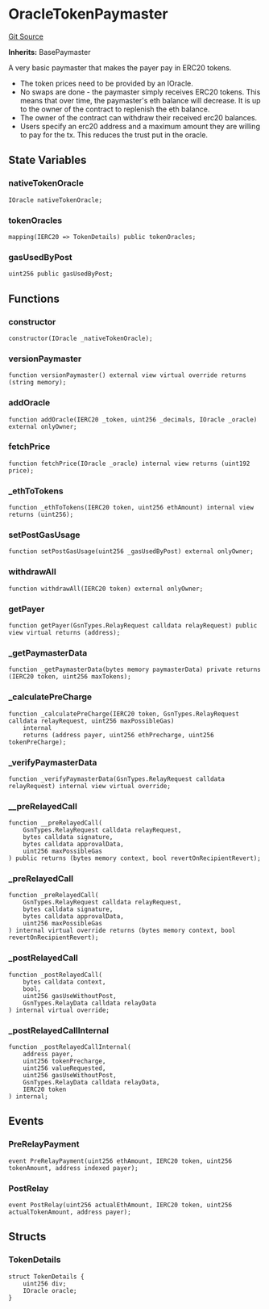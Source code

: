 # OracleTokenPaymaster
[Git Source](https://github.com/bob-collective/bob/blob/1194535b4647e398705fbc746acbe74734ab42fb/src/paymasters/OracleTokenPaymaster.sol)

**Inherits:**
BasePaymaster

A very basic paymaster that makes the payer pay in ERC20 tokens.
- The token prices need to be provided by an IOracle.
- No swaps are done - the paymaster simply receives ERC20 tokens. This means
that over time, the paymaster's eth balance will decrease. It is up to the
owner of the contract to replenish the eth balance.
- The owner of the contract can withdraw their received erc20 balances.
- Users specify an erc20 address and a maximum amount they are willing to pay
for the tx. This reduces the trust put in the oracle.


## State Variables
### nativeTokenOracle

```solidity
IOracle nativeTokenOracle;
```


### tokenOracles

```solidity
mapping(IERC20 => TokenDetails) public tokenOracles;
```


### gasUsedByPost

```solidity
uint256 public gasUsedByPost;
```


## Functions
### constructor


```solidity
constructor(IOracle _nativeTokenOracle);
```

### versionPaymaster


```solidity
function versionPaymaster() external view virtual override returns (string memory);
```

### addOracle


```solidity
function addOracle(IERC20 _token, uint256 _decimals, IOracle _oracle) external onlyOwner;
```

### fetchPrice


```solidity
function fetchPrice(IOracle _oracle) internal view returns (uint192 price);
```

### _ethToTokens


```solidity
function _ethToTokens(IERC20 token, uint256 ethAmount) internal view returns (uint256);
```

### setPostGasUsage


```solidity
function setPostGasUsage(uint256 _gasUsedByPost) external onlyOwner;
```

### withdrawAll


```solidity
function withdrawAll(IERC20 token) external onlyOwner;
```

### getPayer


```solidity
function getPayer(GsnTypes.RelayRequest calldata relayRequest) public view virtual returns (address);
```

### _getPaymasterData


```solidity
function _getPaymasterData(bytes memory paymasterData) private returns (IERC20 token, uint256 maxTokens);
```

### _calculatePreCharge


```solidity
function _calculatePreCharge(IERC20 token, GsnTypes.RelayRequest calldata relayRequest, uint256 maxPossibleGas)
    internal
    returns (address payer, uint256 ethPrecharge, uint256 tokenPreCharge);
```

### _verifyPaymasterData


```solidity
function _verifyPaymasterData(GsnTypes.RelayRequest calldata relayRequest) internal view virtual override;
```

### __preRelayedCall


```solidity
function __preRelayedCall(
    GsnTypes.RelayRequest calldata relayRequest,
    bytes calldata signature,
    bytes calldata approvalData,
    uint256 maxPossibleGas
) public returns (bytes memory context, bool revertOnRecipientRevert);
```

### _preRelayedCall


```solidity
function _preRelayedCall(
    GsnTypes.RelayRequest calldata relayRequest,
    bytes calldata signature,
    bytes calldata approvalData,
    uint256 maxPossibleGas
) internal virtual override returns (bytes memory context, bool revertOnRecipientRevert);
```

### _postRelayedCall


```solidity
function _postRelayedCall(
    bytes calldata context,
    bool,
    uint256 gasUseWithoutPost,
    GsnTypes.RelayData calldata relayData
) internal virtual override;
```

### _postRelayedCallInternal


```solidity
function _postRelayedCallInternal(
    address payer,
    uint256 tokenPrecharge,
    uint256 valueRequested,
    uint256 gasUseWithoutPost,
    GsnTypes.RelayData calldata relayData,
    IERC20 token
) internal;
```

## Events
### PreRelayPayment

```solidity
event PreRelayPayment(uint256 ethAmount, IERC20 token, uint256 tokenAmount, address indexed payer);
```

### PostRelay

```solidity
event PostRelay(uint256 actualEthAmount, IERC20 token, uint256 actualTokenAmount, address payer);
```

## Structs
### TokenDetails

```solidity
struct TokenDetails {
    uint256 div;
    IOracle oracle;
}
```

